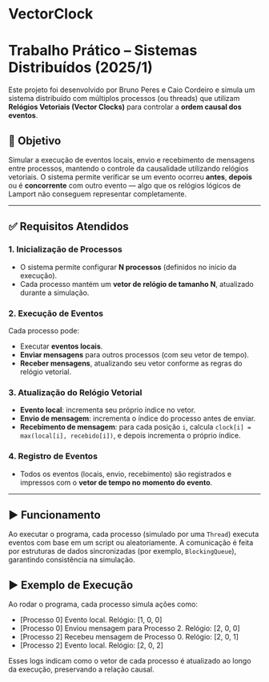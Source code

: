 ﻿# VectorClock
# Trabalho Prático – Sistemas Distribuídos (2025/1)

Este projeto foi desenvolvido por Bruno Peres e Caio Cordeiro e simula um sistema distribuído com múltiplos processos (ou threads) que utilizam **Relógios Vetoriais (Vector Clocks)** para controlar a **ordem causal dos eventos**.

## 🎯 Objetivo

Simular a execução de eventos locais, envio e recebimento de mensagens entre processos, mantendo o controle da causalidade utilizando relógios vetoriais. O sistema permite verificar se um evento ocorreu **antes**, **depois** ou é **concorrente** com outro evento — algo que os relógios lógicos de Lamport não conseguem representar completamente.

---

## ✅ Requisitos Atendidos

### 1. Inicialização de Processos
- O sistema permite configurar **N processos** (definidos no início da execução).
- Cada processo mantém um **vetor de relógio de tamanho N**, atualizado durante a simulação.

### 2. Execução de Eventos
Cada processo pode:
- Executar **eventos locais**.
- **Enviar mensagens** para outros processos (com seu vetor de tempo).
- **Receber mensagens**, atualizando seu vetor conforme as regras do relógio vetorial.

### 3. Atualização do Relógio Vetorial
- **Evento local**: incrementa seu próprio índice no vetor.
- **Envio de mensagem**: incrementa o índice do processo antes de enviar.
- **Recebimento de mensagem**: para cada posição `i`, calcula `clock[i] = max(local[i], recebido[i])`, e depois incrementa o próprio índice.

### 4. Registro de Eventos
- Todos os eventos (locais, envio, recebimento) são registrados e impressos com o **vetor de tempo no momento do evento**.

---

## ▶️ Funcionamento

Ao executar o programa, cada processo (simulado por uma `Thread`) executa eventos com base em um script ou aleatoriamente. A comunicação é feita por estruturas de dados sincronizadas (por exemplo, `BlockingQueue`), garantindo consistência na simulação.

## ▶️ Exemplo de Execução

Ao rodar o programa, cada processo simula ações como:
- [Processo 0] Evento local. Relógio: [1, 0, 0]
- [Processo 0] Enviou mensagem para Processo 2. Relógio: [2, 0, 0]
- [Processo 2] Recebeu mensagem de Processo 0. Relógio: [2, 0, 1]
- [Processo 2] Evento local. Relógio: [2, 0, 2]

Esses logs indicam como o vetor de cada processo é atualizado ao longo da execução, preservando a relação causal.
